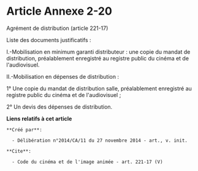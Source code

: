 # Article Annexe 2-20

Agrément de distribution (article 221-17) 

Liste des documents justificatifs : 

I.-Mobilisation en minimum garanti distributeur : une copie du mandat de distribution, préalablement enregistré au registre
public du cinéma et de l'audiovisuel. 

II.-Mobilisation en dépenses de distribution : 

1° Une copie du mandat de distribution salle, préalablement enregistré au registre public du cinéma et de l'audiovisuel ; 

2° Un devis des dépenses de distribution.

**Liens relatifs à cet article**

	**Créé par**:

	  - Délibération n°2014/CA/11 du 27 novembre 2014 - art., v. init.

	**Cite**:

	  - Code du cinéma et de l'image animée - art. 221-17 (V)
